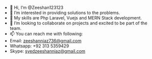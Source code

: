 - 👋 Hi, I’m @Zeeshan123123
- 👀 I’m interested in providing solutions to the problems.
- 🌱 My skills are Php Laravel, Vuejs and MERN Stack development.
- 💞️ I’m looking to collaborate on projects and excited to be part of the team. 
- 📫 You can reach me with following:
-    Email: zeeshanniaz736@gmail.com
-    Whatsapp: +92 313 5359429
-    Skype: syedzeeshanniaz@gmail.com

<!---
Zeeshan123123/Zeeshan123123 is a ✨ special ✨ repository because its `README.md` (this file) appears on your GitHub profile.
You can click the Preview link to take a look at your changes.
--->
